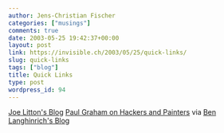 ```yaml
---
author: Jens-Christian Fischer
categories: ["musings"]
comments: true
date: 2003-05-25 19:42:37+00:00
layout: post
link: https://invisible.ch/2003/05/25/quick-links/
slug: quick-links
tags: ["blog"]
title: Quick Links
type: post
wordpress_id: 94
---
```


[Joe Litton's Blog](https://joelitton.net/)
[Paul Graham on Hackers and Painters](https://www.paulgraham.com/hp.html) via
[Ben Langhinrich's Blog](https://www.geniisoft.com/showcase.nsf/GeniiBlog)
